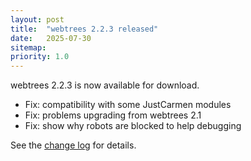 ```yaml
---
layout: post
title:  "webtrees 2.2.3 released"
date:   2025-07-30
sitemap:
priority: 1.0
---
```


webtrees 2.2.3 is now available for download.

* Fix: compatibility with some JustCarmen modules
* Fix: problems upgrading from webtrees 2.1
* Fix: show why robots are blocked to help debugging

See the [change log](https://github.com/fisharebest/webtrees/compare/2.2.2...2.2.3) for details.
